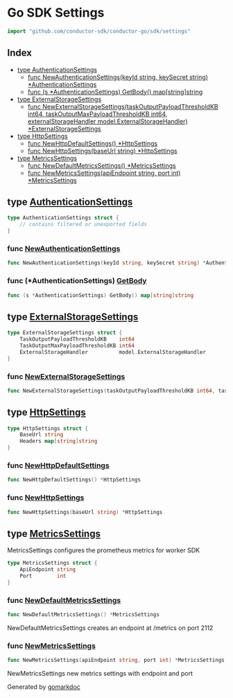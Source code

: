 <!-- Code generated by gomarkdoc. DO NOT EDIT -->

# Go SDK Settings

```go
import "github.com/conductor-sdk/conductor-go/sdk/settings"
```

## Index

- [type AuthenticationSettings](<#type-authenticationsettings>)
  - [func NewAuthenticationSettings(keyId string, keySecret string) *AuthenticationSettings](<#func-newauthenticationsettings>)
  - [func (s *AuthenticationSettings) GetBody() map[string]string](<#func-authenticationsettings-getbody>)
- [type ExternalStorageSettings](<#type-externalstoragesettings>)
  - [func NewExternalStorageSettings(taskOutputPayloadThresholdKB int64, taskOutputMaxPayloadThresholdKB int64, externalStorageHandler model.ExternalStorageHandler) *ExternalStorageSettings](<#func-newexternalstoragesettings>)
- [type HttpSettings](<#type-httpsettings>)
  - [func NewHttpDefaultSettings() *HttpSettings](<#func-newhttpdefaultsettings>)
  - [func NewHttpSettings(baseUrl string) *HttpSettings](<#func-newhttpsettings>)
- [type MetricsSettings](<#type-metricssettings>)
  - [func NewDefaultMetricsSettings() *MetricsSettings](<#func-newdefaultmetricssettings>)
  - [func NewMetricsSettings(apiEndpoint string, port int) *MetricsSettings](<#func-newmetricssettings>)


## type [AuthenticationSettings](<https://github.com/conductor-sdk/conductor-go/blob/main/sdk/settings/authentication_settings.go#L3-L6>)

```go
type AuthenticationSettings struct {
    // contains filtered or unexported fields
}
```

### func [NewAuthenticationSettings](<https://github.com/conductor-sdk/conductor-go/blob/main/sdk/settings/authentication_settings.go#L8>)

```go
func NewAuthenticationSettings(keyId string, keySecret string) *AuthenticationSettings
```

### func \(\*AuthenticationSettings\) [GetBody](<https://github.com/conductor-sdk/conductor-go/blob/main/sdk/settings/authentication_settings.go#L15>)

```go
func (s *AuthenticationSettings) GetBody() map[string]string
```

## type [ExternalStorageSettings](<https://github.com/conductor-sdk/conductor-go/blob/main/sdk/settings/external_storage_settings.go#L7-L11>)

```go
type ExternalStorageSettings struct {
    TaskOutputPayloadThresholdKB    int64
    TaskOutputMaxPayloadThresholdKB int64
    ExternalStorageHandler          model.ExternalStorageHandler
}
```

### func [NewExternalStorageSettings](<https://github.com/conductor-sdk/conductor-go/blob/main/sdk/settings/external_storage_settings.go#L13-L17>)

```go
func NewExternalStorageSettings(taskOutputPayloadThresholdKB int64, taskOutputMaxPayloadThresholdKB int64, externalStorageHandler model.ExternalStorageHandler) *ExternalStorageSettings
```

## type [HttpSettings](<https://github.com/conductor-sdk/conductor-go/blob/main/sdk/settings/http_settings.go#L3-L6>)

```go
type HttpSettings struct {
    BaseUrl string
    Headers map[string]string
}
```

### func [NewHttpDefaultSettings](<https://github.com/conductor-sdk/conductor-go/blob/main/sdk/settings/http_settings.go#L8>)

```go
func NewHttpDefaultSettings() *HttpSettings
```

### func [NewHttpSettings](<https://github.com/conductor-sdk/conductor-go/blob/main/sdk/settings/http_settings.go#L14>)

```go
func NewHttpSettings(baseUrl string) *HttpSettings
```

## type [MetricsSettings](<https://github.com/conductor-sdk/conductor-go/blob/main/sdk/settings/metrics_settings.go#L4-L7>)

MetricsSettings configures the prometheus metrics for worker SDK

```go
type MetricsSettings struct {
    ApiEndpoint string
    Port        int
}
```

### func [NewDefaultMetricsSettings](<https://github.com/conductor-sdk/conductor-go/blob/main/sdk/settings/metrics_settings.go#L10>)

```go
func NewDefaultMetricsSettings() *MetricsSettings
```

NewDefaultMetricsSettings creates an endpoint at /metrics on port 2112

### func [NewMetricsSettings](<https://github.com/conductor-sdk/conductor-go/blob/main/sdk/settings/metrics_settings.go#L18>)

```go
func NewMetricsSettings(apiEndpoint string, port int) *MetricsSettings
```

NewMetricsSettings new metrics settings with endpoint and port



Generated by [gomarkdoc](<https://github.com/princjef/gomarkdoc>)
